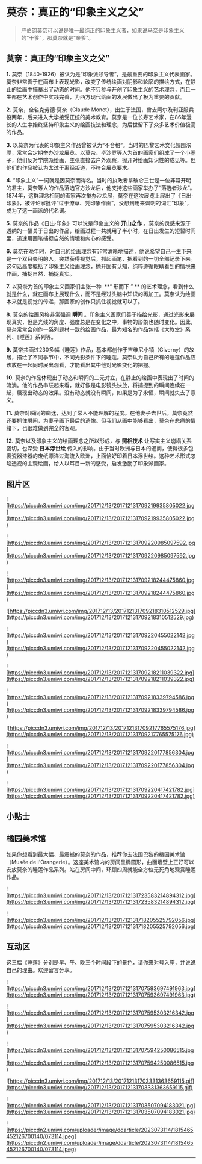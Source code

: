 # 莫奈：真正的“印象主义之父”

> 严伯钧莫奈可以说是唯一最纯正的印象主义者，如果说马奈是印象主义的“干爹”，那莫奈就是“亲爹”。

## 莫奈：真正的“印象主义之父”

 **1.** 莫奈（1840-1926）被认为是“印象派领导者”，是最重要的印象主义代表画家。莫奈非常善于在画布上表现光影，改变了传统绘画对阴影和轮廓的描绘方式，在静止的绘画中描摹出了动态的时间。他不只参与开创了印象主义的艺术理念，而且一生都在艺术创作中实践完善，为西方现代绘画的发展做出了极为重要的贡献。

 **2.** 莫奈，全名克劳德·莫奈（Claude Monet），出生于法国，曾去阿尔及利亚服兵役两年，后来进入大学接受正统的美术教育。莫奈是一位长寿艺术家，在86年漫长的人生中始终坚持印象主义的绘画技法和理念，为后世留下了众多艺术价值极高的作品。

 **3.** 以莫奈为代表的印象主义作品曾被认为“不合格”。当时的巴黎艺术文化氛围浓厚，常常会定期举办沙龙展览。以莫奈、毕沙罗等人为首的画家们组成了一个小圈子，他们反对学院派绘画，主张直接去户外观察，抛开对绘画知识性的成见等。但他们的作品被认为太过于离经叛道，不符合展览要求。

 **4.** “印象主义”一词就是因莫奈而得名。当时的执政者拿破仑三世是一位非常开明的君主，莫奈等人的作品落选官方沙龙后，他支持这些画家举办了“落选者沙龙”。1874年，这群理念相同的画家再次举办沙龙展，莫奈在这次展览上展出了《日出·印象》，被评论家批评“过于潦草、凭印象作画”，没想到用来讽刺的词汇“印象”，成为了这一画派的代名词。

 **5.** 莫奈的作品《日出·印象》可以说是印象主义的 **开山之作** 。莫奈的灵感来源于透纳的一幅关于日出的作品，绘画过程一共就用了半小时，在日出发生的短暂时间里，迅速用画笔捕捉自然的情境和内心的感受。

 **6.** 莫奈在晚年时，对自己的绘画理念有非常清晰地描述，他说希望自己一生下来是一个双目失明的人，突然获得视觉后，抓起画笔，把看到的一切全部记录下来。这句话高度概括了印象主义绘画理念，抛开固有认知，纯粹遵循眼睛看到的情境来作画，捕捉自然，捕捉真实。

 **7.** 以莫奈为首的印象主义画家们主张一种  **“ 形而下 ” ** 的艺术理念，看到什么就是什么，就在画布上展现什么，而不是经过头脑中知识的再加工。莫奈认为绘画本来就是视觉的传递，那画家的创作只抓住视觉就可以了。

 **8.** 莫奈的绘画风格非常强调 **瞬间** 。印象主义画家们善于描绘光影，通过光影来展现真实，但是光线的角度、强度总是在变化之中，事物的形象也随时变化。因此，莫奈常常会创作一系列题材一致的绘画作品，最为知名的作品包括《大教堂》系列、《睡莲》系列等。

 **9.** 莫奈共画过230多幅《睡莲》作品，基本都创作于吉维尼小镇（Giverny）的故居，描绘了不同季节中，不同光影条件下的睡莲。莫奈认为自己所有的睡莲作品应该放在一起同时展出观看，才能看出其中他对光影变化的把握。

 **10.** 莫奈的作品体现出了动态和瞬间的二元对立，在静止的绘画中表现出了时间的流淌。他的作品串联起来看，就好像是电影镜头快放，将捕捉到的瞬间连续在一起，展现出动态的效果。没有动态就没有瞬间，如果是为了永恒，瞬间就失去了意义。

 **11.** 莫奈对瞬间的痴迷，达到了常人不能理解的程度。在他妻子去世后，莫奈竟然还要抓住瞬间，为妻子画下最后的遗像。但我们从画中能够看出，莫奈在悲痛的情绪下，也很难做到完全的客观。

 **12.** 莫奈以及印象主义的绘画理念之所以形成，与 **照相技术** 让写实主义崩塌关系密切，也深受 **日本浮世绘** 传入的影响。由于当时欧洲与日本的通商，使得很多包裹瓷器漆器的废纸漂洋过海流入欧洲，上面恰好印着日本浮世绘。这种艺术形式忽略透视的主观绘画，给人以耳目一新的感受，启发激励了印象派画家。

## 图片区

![https://piccdn3.umiwi.com/img/201712/13/201712131709219935805022.jpg](https://piccdn3.umiwi.com/img/201712/13/201712131709219935805022.jpg)

![https://piccdn3.umiwi.com/img/201712/13/201712131709220985097592.jpg](https://piccdn3.umiwi.com/img/201712/13/201712131709220985097592.jpg)

![https://piccdn3.umiwi.com/img/201712/13/201712131709218244475860.jpg](https://piccdn3.umiwi.com/img/201712/13/201712131709218244475860.jpg)

![https://piccdn3.umiwi.com/img/201712/13/201712131709218310512529.jpg](https://piccdn3.umiwi.com/img/201712/13/201712131709218310512529.jpg)

![https://piccdn3.umiwi.com/img/201712/13/201712131709220455022142.jpg](https://piccdn3.umiwi.com/img/201712/13/201712131709220455022142.jpg)

![https://piccdn3.umiwi.com/img/201712/13/201712131709218211039322.jpg](https://piccdn3.umiwi.com/img/201712/13/201712131709218211039322.jpg)

![https://piccdn3.umiwi.com/img/201712/13/201712131709218339794586.jpg](https://piccdn3.umiwi.com/img/201712/13/201712131709218339794586.jpg)

![https://piccdn3.umiwi.com/img/201712/13/201712131709217765575176.jpg](https://piccdn3.umiwi.com/img/201712/13/201712131709217765575176.jpg)

![https://piccdn3.umiwi.com/img/201712/13/201712131709220177856304.jpg](https://piccdn3.umiwi.com/img/201712/13/201712131709220177856304.jpg)

![https://piccdn3.umiwi.com/img/201712/13/201712131709220417421782.jpg](https://piccdn3.umiwi.com/img/201712/13/201712131709220417421782.jpg)

## 小贴士

## 橘园美术馆

如果你想看到最大幅、最震撼的莫奈的作品，推荐你去法国巴黎的橘园美术馆（Musée de l'Orangerie）。这座美术馆内的房间呈椭圆形，曲面墙壁上正好可以安放莫奈的睡莲作品系列。站在房间中间，环顾四周就能全方位无死角地观赏睡莲作品。

![https://piccdn3.umiwi.com/img/201712/13/201712131723583214894312.jpg](https://piccdn3.umiwi.com/img/201712/13/201712131723583214894312.jpg)

![https://piccdn3.umiwi.com/img/201712/13/201712131718205525792056.jpg](https://piccdn3.umiwi.com/img/201712/13/201712131718205525792056.jpg)

## 互动区

这三幅《睡莲》分别是早、午、晚三个时间段下的景色，请你来对号入座，并说说自己的理由。欢迎留言分享。

![https://piccdn3.umiwi.com/img/201712/13/201712131707593697491963.jpg](https://piccdn3.umiwi.com/img/201712/13/201712131707593697491963.jpg)

![https://piccdn3.umiwi.com/img/201712/13/201712131707595303216342.jpg](https://piccdn3.umiwi.com/img/201712/13/201712131707595303216342.jpg)

![https://piccdn3.umiwi.com/img/201712/13/201712131707594250086515.jpg](https://piccdn3.umiwi.com/img/201712/13/201712131707594250086515.jpg)

![https://piccdn3.umiwi.com/img/201712/13/201712131703331363659115.gif](https://piccdn3.umiwi.com/img/201712/13/201712131703331363659115.gif)

![https://piccdn3.umiwi.com/img/201712/13/201712131703507094183021.jpg](https://piccdn3.umiwi.com/img/201712/13/201712131703507094183021.jpg)

![https://piccdn2.umiwi.com/uploader/image/ddarticle/2023073114/1815465452126700140/073114.jpeg](https://piccdn2.umiwi.com/uploader/image/ddarticle/2023073114/1815465452126700140/073114.jpeg)

---
